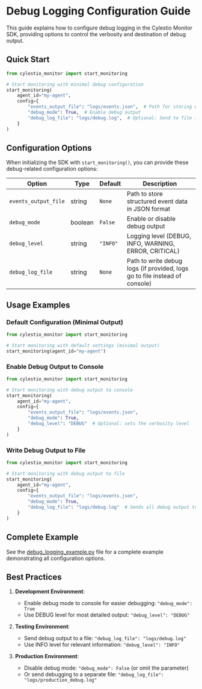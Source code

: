 # Debug Logging Configuration Guide

This guide explains how to configure debug logging in the Cylestio Monitor SDK, providing options to control the verbosity and destination of debug output.

## Quick Start

```python
from cylestio_monitor import start_monitoring

# Start monitoring with minimal debug configuration
start_monitoring(
    agent_id="my-agent", 
    config={
        "events_output_file": "logs/events.json",  # Path for storing event data
        "debug_mode": True,  # Enable debug output
        "debug_log_file": "logs/debug.log",  # Optional: Send to file instead of console
    }
)
```

## Configuration Options

When initializing the SDK with `start_monitoring()`, you can provide these debug-related configuration options:

| Option | Type | Default | Description |
|--------|------|---------|-------------|
| `events_output_file` | string | `None` | Path to store structured event data in JSON format |
| `debug_mode` | boolean | `False` | Enable or disable debug output |
| `debug_level` | string | `"INFO"` | Logging level (DEBUG, INFO, WARNING, ERROR, CRITICAL) |
| `debug_log_file` | string | `None` | Path to write debug logs (if provided, logs go to file instead of console) |

## Usage Examples

### Default Configuration (Minimal Output)

```python
from cylestio_monitor import start_monitoring

# Start monitoring with default settings (minimal output)
start_monitoring(agent_id="my-agent")
```

### Enable Debug Output to Console

```python
from cylestio_monitor import start_monitoring

# Start monitoring with debug output to console
start_monitoring(
    agent_id="my-agent",
    config={
        "events_output_file": "logs/events.json",
        "debug_mode": True,
        "debug_level": "DEBUG"  # Optional: sets the verbosity level
    }
)
```

### Write Debug Output to File

```python
from cylestio_monitor import start_monitoring

# Start monitoring with debug output to file
start_monitoring(
    agent_id="my-agent",
    config={
        "events_output_file": "logs/events.json",
        "debug_mode": True,
        "debug_log_file": "logs/debug.log"  # Sends all debug output to this file
    }
)
```

## Complete Example

See the [debug_logging_example.py](./debug_logging_example.py) file for a complete example demonstrating all configuration options.

## Best Practices

1. **Development Environment**:
   - Enable debug mode to console for easier debugging: `"debug_mode": True`
   - Use DEBUG level for most detailed output: `"debug_level": "DEBUG"`

2. **Testing Environment**:
   - Send debug output to a file: `"debug_log_file": "logs/debug.log"`
   - Use INFO level for relevant information: `"debug_level": "INFO"`

3. **Production Environment**:
   - Disable debug mode: `"debug_mode": False` (or omit the parameter)
   - Or send debugging to a separate file: `"debug_log_file": "logs/production_debug.log"` 